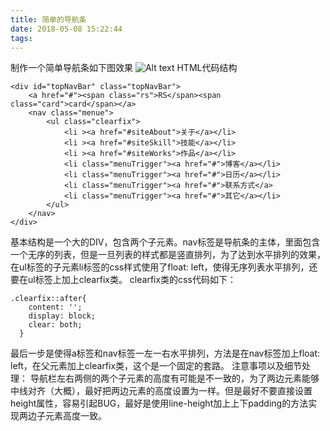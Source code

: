 ```yaml
---
title: 简单的导航条
date: 2018-05-08 15:22:44
tags:
---
```

制作一个简单导航条如下图效果
![Alt text](https://i.loli.net/2018/05/08/5af1510aaa74e.png)
HTML代码结构
```
<div id="topNavBar" class="topNavBar">
	<a href="#"><span class="rs">RS</span><span class="card">card</span></a>
	<nav class="menue">
		<ul class="clearfix">
			<li ><a href="#siteAbout">关于</a></li>
			<li ><a href="#siteSkill">技能</a></li>
			<li ><a href="#siteWorks">作品</a></li>
			<li class="menuTrigger"><a href="#">博客</a></li>
			<li class="menuTrigger"><a href="#">日历</a></li>
			<li class="menuTrigger"><a href="#">联系方式</a>
			<li class="menuTrigger"><a href="#">其它</a></li>
		</ul>   
	</nav>     
</div>
```
基本结构是一个大的DIV，包含两个子元素。nav标签是导航条的主体，里面包含一个无序的列表，但是一旦列表的样式都是竖直排列，为了达到水平排列的效果，在ul标签的子元素li标签的css样式使用了float: left，使得无序列表水平排列，还要在ul标签上加上clearfix类。
clearfix类的css代码如下：
```
.clearfix::after{
    content: '';
    display: block;
    clear: both;
  }
```
最后一步是使得a标签和nav标签一左一右水平排列，方法是在nav标签加上float: left，在父元素加上clearfix类，这个是一个固定的套路。
注意事项以及细节处理：
导航栏左右两侧的两个子元素的高度有可能是不一致的，为了两边元素能够中线对齐（大概），最好把两边元素的高度设置为一样。但是最好不要直接设置height属性，容易引起BUG，最好是使用line-height加上上下padding的方法实现两边子元素高度一致。